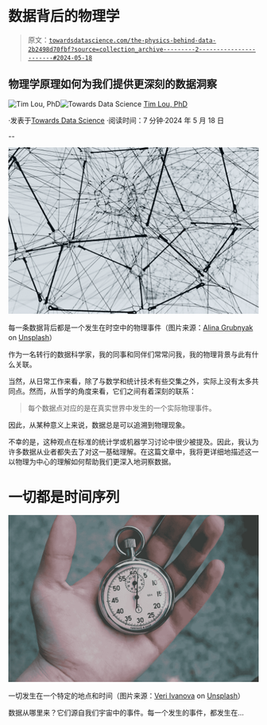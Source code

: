 # 数据背后的物理学

> 原文：[`towardsdatascience.com/the-physics-behind-data-2b2498d70fbf?source=collection_archive---------2-----------------------#2024-05-18`](https://towardsdatascience.com/the-physics-behind-data-2b2498d70fbf?source=collection_archive---------2-----------------------#2024-05-18)

## 物理学原理如何为我们提供更深刻的数据洞察

[](https://tim-lou.medium.com/?source=post_page---byline--2b2498d70fbf--------------------------------)![Tim Lou, PhD](https://tim-lou.medium.com/?source=post_page---byline--2b2498d70fbf--------------------------------)[](https://towardsdatascience.com/?source=post_page---byline--2b2498d70fbf--------------------------------)![Towards Data Science](https://towardsdatascience.com/?source=post_page---byline--2b2498d70fbf--------------------------------) [Tim Lou, PhD](https://tim-lou.medium.com/?source=post_page---byline--2b2498d70fbf--------------------------------)

·发表于[Towards Data Science](https://towardsdatascience.com/?source=post_page---byline--2b2498d70fbf--------------------------------) ·阅读时间：7 分钟·2024 年 5 月 18 日

--

![](img/6af114e14e395210eac9ccb0a074dec8.png)

每一条数据背后都是一个发生在时空中的物理事件（图片来源：[Alina Grubnyak](https://unsplash.com/@alinnnaaaa?utm_source=medium&utm_medium=referral) on [Unsplash](https://unsplash.com/?utm_source=medium&utm_medium=referral)）

作为一名转行的数据科学家，我的同事和同伴们常常问我，我的物理背景与此有什么关联。

当然，从日常工作来看，除了与数学和统计技术有些交集之外，实际上没有太多共同点。然而，从哲学的角度来看，它们之间有着深刻的联系：

> 每个数据点对应的是在真实世界中发生的一个实际物理事件。

因此，从某种意义上来说，数据总是可以追溯到物理现象。

不幸的是，这种观点在标准的统计学或机器学习讨论中很少被提及。因此，我认为许多数据从业者都失去了对这一基础理解。在这篇文章中，我将更详细地描述这一以物理为中心的理解如何帮助我们更深入地洞察数据。

# 一切都是时间序列

![](img/337dc2812cae4e2dd61cdb8648d361a6.png)

一切发生在一个特定的地点和时间（图片来源：[Veri Ivanova](https://unsplash.com/@veri_ivanova?utm_source=medium&utm_medium=referral) on [Unsplash](https://unsplash.com/?utm_source=medium&utm_medium=referral)）

数据从哪里来？它们源自我们宇宙中的事件。每一个发生的事件，都发生在…
